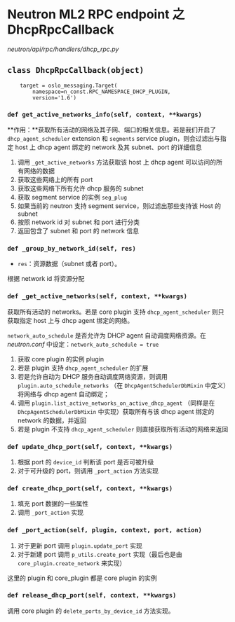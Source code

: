 # Neutron ML2 RPC endpoint 之 DhcpRpcCallback

*neutron/api/rpc/handlers/dhcp_rpc.py*

## `class DhcpRpcCallback(object)`

```
    target = oslo_messaging.Target(
        namespace=n_const.RPC_NAMESPACE_DHCP_PLUGIN,
        version='1.6')
```

### `def get_active_networks_info(self, context, **kwargs)`

**作用：**获取所有活动的网络及其子网、端口的相关信息。若是我们开启了 `dhcp_agent_scheduler` extension 和 `segments` service plugin，则会过滤出与指定 host 上 dhcp agent 绑定的 network 及其 subnet、port 的详细信息

1. 调用 `_get_active_networks` 方法获取该 host 上 dhcp agent 可以访问的所有网络的数据
2. 获取这些网络上的所有 port
3. 获取这些网络下所有允许 dhcp 服务的 subnet
4. 获取 segment service 的实例 `seg_plug`
5. 如果当前的 neutron 支持 segment service，则过滤出那些支持该 Host 的 subnet
6. 按照 network id 对 subnet 和 port 进行分类
7. 返回包含了 subnet 和 port 的 network 信息

### `def _group_by_network_id(self, res)`

* `res`：资源数据（subnet 或者 port）。

根据 network id 将资源分配

### `def _get_active_networks(self, context, **kwargs)`

获取所有活动的 networks。若是 core plugin 支持 `dhcp_agent_scheduler` 则只获取指定 host 上与 dhcp agent 绑定的网络。

`network_auto_schedule` 是否允许为 DHCP agent 自动调度网络资源。在 *neutron.conf* 中设定：`network_auto_schedule = true`

1. 获取 core plugin 的实例 plugin
2. 若是 plugin 支持 `dhcp_agent_scheduler` 的扩展
 1. 若是允许自动为 DHCP 服务自动调度网络资源，则调用 `plugin.auto_schedule_networks` （在 `DhcpAgentSchedulerDbMixin` 中定义）将网络与 dhcp agent 自动绑定；
 2. 调用 `plugin.list_active_networks_on_active_dhcp_agent` （同样是在 `DhcpAgentSchedulerDbMixin` 中实现）获取所有与该 dhcp agent 绑定的 network 的数据，并返回
3. 若是 plugin 不支持 `dhcp_agent_scheduler` 则直接获取所有活动的网络来返回

### `def update_dhcp_port(self, context, **kwargs)`

1. 根据 port 的 `device_id` 判断该 port 是否可被升级
2. 对于可升级的 port，则调用 `_port_action` 方法实现

### `def create_dhcp_port(self, context, **kwargs)`

1. 填充 port 数据的一些属性
2. 调用 `_port_action` 实现

### `def _port_action(self, plugin, context, port, action)`

1. 对于更新 port 调用 `plugin.update_port` 实现
2. 对于新建 port 调用 `p_utils.create_port` 实现（最后也是由 `core_plugin.create_network` 来实现）

这里的 plugin 和 core_plugin 都是 core plugin 的实例

### `def release_dhcp_port(self, context, **kwargs)`

调用 core plugin 的 `delete_ports_by_device_id` 方法实现。










